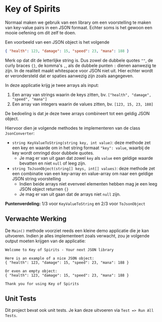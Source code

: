 # Key of Spirits

Normaal maken we gebruik van een library om een voorstelling te maken van key-value pairs in een JSON formaat. Echter soms is het gewoon een mooie oefening om dit zelf te doen.

Een voorbeeld van een JSON object is het volgende

```json
{ "health": 123, "damage": 15, "speed": 23, "mana": 188 }
```

Merk op dat dit de letterlijke string is. Dus zowel de dubbele quotes `""`, de curly braces `{}`, de komma's `,`, als de dubbele punten `:` dienen aanwezig te zijn. In de realiteit maakt whitespace voor JSON niet uit. Hier echter wordt er verondersteld dat er spaties aanwezig zijn zoals aangegeven.

In deze applicatie krijg je twee arrays als input:

1. Een array van strings waarin de keys zitten, bv. `["health", "damage", "speed", "mana"]`
2. Een array van integers waarin de values zitten, bv. `[123, 15, 23, 188]`

De bedoeling is dat je deze twee arrays combineert tot een geldig JSON object.

Hiervoor dien je volgende methodes te implementeren van de class `JsonConverter`:

* `string KeyValueToString(string key, int value)`: deze methode zet een key en waarde om in het string formaat `"key": value`, waarbij de key wordt omringd door dubbele quotes.
  * Je mag er van uit gaan dat zowel `key` als `value` een geldige waarde bevatten en niet `null` of leeg zijn.
* `string ToJsonObject(string[] keys, int[] values)`: deze methode zet een combinatie van een key-array en value-array om naar een geldige JSON string voorstelling
  * Indien beide arrays niet evenveel elementen hebben mag je een leeg JSON object returnen `{}`
  * Je mag er van uit gaan dat de arrays niet `null` zijn.

**Puntenverdeling:** 1/3 voor `KeyValueToString` en 2/3 voor `ToJsonObject`

## Verwachte Werking

De `Main()` methode voorziet reeds een kleine demo applicatie die je kan uitvoeren. Indien je alles implementeert zoals verwacht, zou je volgende output moeten krijgen van de applicatie:

```text
Welcome to Key of Spirits - Your next JSON library

Here is an example of a nice JSON object:
{ "health": 123, "damage": 15, "speed": 23, "mana": 188 }

Or even an empty object:
{ "health": 123, "damage": 15, "speed": 23, "mana": 188 }

Thank you for using Key of Spirits
```

## Unit Tests

Dit project bevat ook unit tests. Je kan deze uitvoeren via `Test => Run All Tests`.
